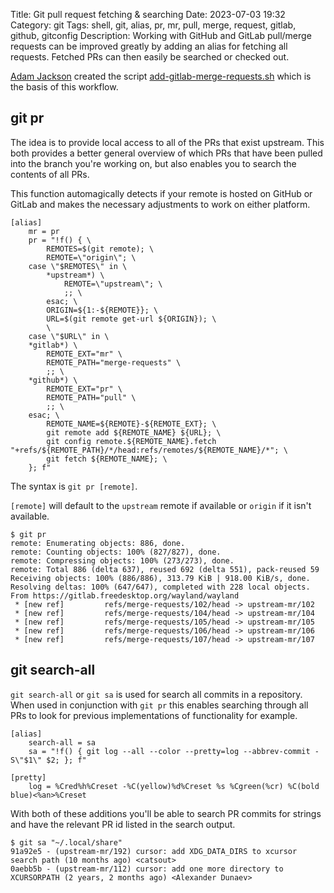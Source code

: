 Title: Git pull request fetching & searching
Date: 2023-07-03 19:32
Category: git
Tags: shell, git, alias, pr, mr, pull, merge, request, gitlab, github, gitconfig
Description: Working with GitHub and GitLab pull/merge requests can be improved greatly by adding an alias for fetching all requests. Fetched PRs can then easily be searched or checked out.

[Adam Jackson](https://gitlab.freedesktop.org/ajax) created the script [add-gitlab-merge-requests.sh](https://gitlab.freedesktop.org/xorg/util/modular/-/raw/master/add-gitlab-merge-requests.sh?inline=false) which is the basis of this workflow.

## git pr

The idea is to provide local access to all of the PRs that exist upstream. This both provides a better general overview of which PRs that have been pulled into the branch you're working on, but also enables you to search the contents of all PRs.

This function automagically detects if your remote is hosted on GitHub or GitLab and makes the necessary adjustments to work on either platform.

    [alias]
        mr = pr
        pr = "!f() { \
            REMOTES=$(git remote); \
            REMOTE=\"origin\"; \
        case \"$REMOTES\" in \
            *upstream*) \
                REMOTE=\"upstream\"; \
                ;; \
            esac; \
            ORIGIN=${1:-${REMOTE}}; \
            URL=$(git remote get-url ${ORIGIN}); \
            \
        case \"$URL\" in \
        *gitlab*) \
            REMOTE_EXT="mr" \
            REMOTE_PATH="merge-requests" \
            ;; \
        *github*) \
            REMOTE_EXT="pr" \
            REMOTE_PATH="pull" \
            ;; \
        esac; \
            REMOTE_NAME=${REMOTE}-${REMOTE_EXT}; \
            git remote add ${REMOTE_NAME} ${URL}; \
            git config remote.${REMOTE_NAME}.fetch "+refs/${REMOTE_PATH}/*/head:refs/remotes/${REMOTE_NAME}/*"; \
            git fetch ${REMOTE_NAME}; \
        }; f"

The syntax is `git pr [remote]`.

`[remote]` will default to the `upstream` remote if available or `origin` if it isn't available.


```
$ git pr
remote: Enumerating objects: 886, done.
remote: Counting objects: 100% (827/827), done.
remote: Compressing objects: 100% (273/273), done.
remote: Total 886 (delta 637), reused 692 (delta 551), pack-reused 59
Receiving objects: 100% (886/886), 313.79 KiB | 918.00 KiB/s, done.
Resolving deltas: 100% (647/647), completed with 228 local objects.
From https://gitlab.freedesktop.org/wayland/wayland
 * [new ref]         refs/merge-requests/102/head -> upstream-mr/102
 * [new ref]         refs/merge-requests/104/head -> upstream-mr/104
 * [new ref]         refs/merge-requests/105/head -> upstream-mr/105
 * [new ref]         refs/merge-requests/106/head -> upstream-mr/106
 * [new ref]         refs/merge-requests/107/head -> upstream-mr/107
```

## git search-all

`git search-all` or `git sa` is used for search all commits in a repository. When used in conjunction with `git pr` this enables searching through all PRs to look for previous implementations of functionality for example.

    [alias]
        search-all = sa
        sa = "!f() { git log --all --color --pretty=log --abbrev-commit -S\"$1\" $2; }; f"

    [pretty]
        log = %Cred%h%Creset -%C(yellow)%d%Creset %s %Cgreen(%cr) %C(bold blue)<%an>%Creset


With both of these additions you'll be able to search PR commits for strings and have the relevant PR id listed in the search output.


```
$ git sa "~/.local/share"
91a92e5 - (upstream-mr/192) cursor: add XDG_DATA_DIRS to xcursor search path (10 months ago) <catsout>
0aebb5b - (upstream-mr/112) cursor: add one more directory to XCURSORPATH (2 years, 2 months ago) <Alexander Dunaev>
```

